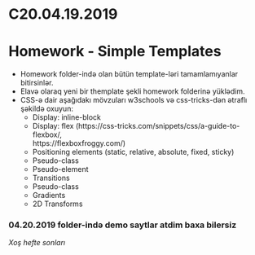 # C20.04.19.2019
<h1>Homework - Simple Templates</h1>
<ul>
  <li>Homework folder-ində olan bütün template-ləri tamamlamıyanlar bitirsinlər.
    
</li>
<li>Elavə olaraq yeni bir themplate şekli homework folderinə yüklədim.     
</li>
<li>
 CSS-ə dair aşağıdakı mövzuları w3schools və css-tricks-dən ətraflı şəkildə oxuyun:
  <ul>
    <li>Display: inline-block</li>
    <li>Display: flex (https://css-tricks.com/snippets/css/a-guide-to-flexbox/,
      <br>
      https://flexboxfroggy.com/)
</li>
    <li>Positioning elements (static, relative, absolute, fixed, sticky)
</li>
    <li>Pseudo-class</li>
    <li>Pseudo-element</li>
    <li>Transitions</li>
    <li>Pseudo-class</li>
    <li>Gradients</li>
    <li>2D Transforms</li>
    
    
  </ul>
</li>
</ul>
  <h3>04.20.2019 folder-ində demo saytlar atdim baxa bilersiz</h3>
  <i>Xoş hefte sonları</i>
